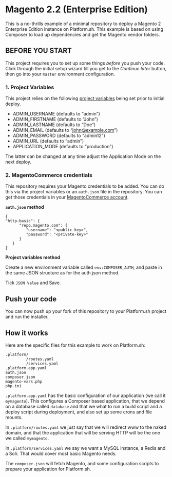 # Magento 2.2 (Enterprise Edition)

This is a no-thrills example of a minimal repository to deploy a Magento 2 Enterprise Edition instance on Platform.sh. This example is based on using Composer to load up dependencies and get the Magento vendor folders.

## BEFORE YOU START

This project requires you to set up some things _before_ you push your code. Click through the initial setup wizard till you get to the _Continue later_ button, then go into your `master` environment configuration.

### 1. Project Variables

This project relies on the following [project variables](https://docs.platform.sh/configuration/app/variables.html) being set prior to initial deploy.

- ADMIN_USERNAME (defaults to “admin”)
- ADMIN_FIRSTNAME (defaults to “John”)
- ADMIN_LASTNAME (defaults to “Doe”)
- ADMIN_EMAIL (defaults to “john@example.com”)
- ADMIN_PASSWORD (defaults to “admin12”)
- ADMIN_URL (defaults to “admin”)
- APPLICATION_MODE (defaults to “production”)

The latter can be changed at any time adjust the Application Mode on the next deploy.

### 2. MagentoCommerce credentials

This repository requires your Magento credentials to be added. You can do this via the project variables or an `auth.json` file in the repository. You can get those credentials in your [MagentoCommerce account][1].

**`auth.json` method**

```
{
"http-basic": {
      "repo.magento.com": {
         "username": "<public-key>",
         "password": "<private-key>"
      }
   }
}
```

**Project variables method**

Create a new environment variable called `env:COMPOSER_AUTH`, and paste in the same JSON structure as for the auth.json method.

Tick `JSON Value` and Save.

## Push your code

You can now push up your fork of this repository to your Platform.sh project and run the installer.

## How it works

Here are the specific files for this example to work on Platform.sh:

```
.platform/
         /routes.yaml
         /services.yaml
.platform.app.yaml
auth.json
composer.json
magento-vars.php
php.ini
```

`.platform.app.yaml` has the basic configuration of our application (we call it `mymagento`). This configures a
Composer based application, that we depend on a database called `database` and that we what to run a build script and a
deploy script during deployment, and also set up some crons and file mounts.

In `.platform/routes.yaml` we just say that we will redirect www to the naked domain, and that the application that
will be serving HTTP will be the one we called `mymagento`.

In `.platform/services.yaml` we say we want a MySQL instance, a Redis and a Solr. That would cover most basic Magento
needs.

The `composer.json` will fetch Magento, and some configuration scripts to prepare your application
for Platform.sh.

[1]:	https://www.magentocommerce.com/magento-connect/customerdata/accessKeys/list/
